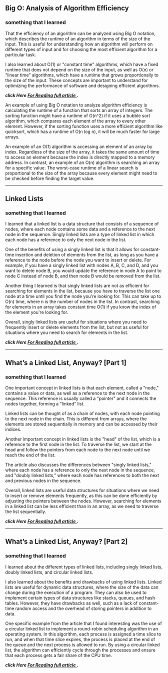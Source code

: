 ## Big O: Analysis of Algorithm Efficiency 


### **something that I learned**

That the efficiency of an algorithm can be analyzed using Big O notation, which describes the runtime of an algorithm in terms of the size of the input. This is useful for understanding how an algorithm will perform on different types of input and for choosing the most efficient algorithm for a particular task.

I also learned about O(1) or "constant time" algorithms, which have a fixed runtime that does not depend on the size of the input, as well as O(n) or "linear time" algorithms, which have a runtime that grows proportionally to the size of the input. These concepts are important to understand for optimizing the performance of software and designing efficient algorithms.

***click Here [For Reading full article ](https://realpython.com/python-thinking-recursively/).***

An example of using Big O notation to analyze algorithm efficiency is calculating the runtime of a function that sorts an array of integers. The sorting function might have a runtime of O(n^2) if it uses a bubble sort algorithm, which compares each element of the array to every other element. However, if the sorting function uses a more efficient algorithm like quicksort, which has a runtime of O(n log n), it will be much faster for large arrays.

An example of an O(1) algorithm is accessing an element of an array by index. Regardless of the size of the array, it takes the same amount of time to access an element because the index is directly mapped to a memory address. In contrast, an example of an O(n) algorithm is searching an array for a specific value. The worst-case runtime of a linear search is proportional to the size of the array because every element might need to be checked before finding the target value.

---
## Linked Lists
### **something that I learned**

I learned that a linked list is a data structure that consists of a sequence of nodes, where each node contains some data and a reference to the next node in the sequence. Singly linked lists are a type of linked list in which each node has a reference to only the next node in the list.

One of the benefits of using a singly linked list is that it allows for constant-time insertion and deletion of elements from the list, as long as you have a reference to the node before the node you want to insert or delete. For example, if you have a singly linked list with nodes A, B, C, and D, and you want to delete node B, you would update the reference in node A to point to node C instead of node B, and then node B would be removed from the list.

Another thing I learned is that singly linked lists are not as efficient for searching for elements in the list, because you have to traverse the list one node at a time until you find the node you're looking for. This can take up to O(n) time, where n is the number of nodes in the list. In contrast, searching for elements in an array takes constant time O(1) if you know the index of the element you're looking for.

Overall, singly linked lists are useful for situations where you need to frequently insert or delete elements from the list, but not as useful for situations where you need to search for elements in the list.

***click Here [For Reading full article ](https://codefellows.github.io/common_curriculum/data_structures_and_algorithms/Code_401/class-05/resources/singly_linked_list.html).***

---
## What’s a Linked List, Anyway? [Part 1]

### **something that I learned**
One important concept in linked lists is that each element, called a "node," contains a value or data, as well as a reference to the next node in the sequence. This reference is usually called a "pointer" and it connects the nodes together, forming a "linked" list.

Linked lists can be thought of as a chain of nodes, with each node pointing to the next node in the chain. This is different from arrays, where the elements are stored sequentially in memory and can be accessed by their indices.

Another important concept in linked lists is the "head" of the list, which is a reference to the first node in the list. To traverse the list, we start at the head and follow the pointers from each node to the next node until we reach the end of the list.

The article also discusses the differences between "singly linked lists," where each node has a reference to only the next node in the sequence, and "doubly linked lists," where each node has references to both the next and previous nodes in the sequence.

Overall, linked lists are useful data structures for situations where we need to insert or remove elements frequently, as this can be done efficiently by adjusting the pointers between the nodes. However, searching for elements in a linked list can be less efficient than in an array, as we need to traverse the list sequentially.

***click Here [For Reading full article ](https://medium.com/basecs/whats-a-linked-list-anyway-part-1-d8b7e6508b9d).***

---

## What’s a Linked List, Anyway? [Part 2]

### **something that I learned**

 I learned about the different types of linked lists, including singly linked lists, doubly linked lists, and circular linked lists.

I also learned about the benefits and drawbacks of using linked lists. Linked lists are useful for dynamic data structures, where the size of the data can change during the execution of a program. They can also be used to implement certain types of data structures like stacks, queues, and hash tables. However, they have drawbacks as well, such as a lack of constant-time random access and the overhead of storing pointers in addition to data.

One specific example from the article that I found interesting was the use of a circular linked list to implement a round-robin scheduling algorithm in an operating system. In this algorithm, each process is assigned a time slice to run, and when that time slice expires, the process is placed at the end of the queue and the next process is allowed to run. By using a circular linked list, the algorithm can efficiently cycle through the processes and ensure that each process gets a fair share of the CPU time.

***click Here [For Reading full article ](https://medium.com/basecs/whats-a-linked-list-anyway-part-2-131d96f71996).***

